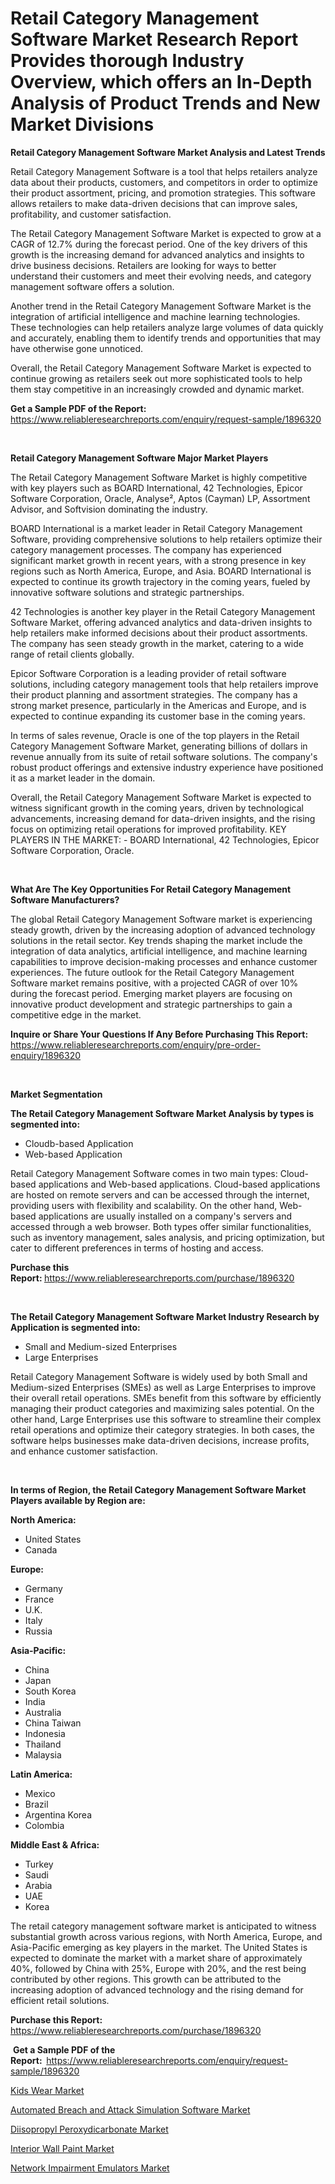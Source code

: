 <p><h1>Retail Category Management Software Market Research Report Provides thorough Industry Overview, which offers an In-Depth Analysis of Product Trends and New Market Divisions</h1></p><p><strong>Retail Category Management Software Market Analysis and Latest Trends</strong></p>
<p><p>Retail Category Management Software is a tool that helps retailers analyze data about their products, customers, and competitors in order to optimize their product assortment, pricing, and promotion strategies. This software allows retailers to make data-driven decisions that can improve sales, profitability, and customer satisfaction.</p><p>The Retail Category Management Software Market is expected to grow at a CAGR of 12.7% during the forecast period. One of the key drivers of this growth is the increasing demand for advanced analytics and insights to drive business decisions. Retailers are looking for ways to better understand their customers and meet their evolving needs, and category management software offers a solution.</p><p>Another trend in the Retail Category Management Software Market is the integration of artificial intelligence and machine learning technologies. These technologies can help retailers analyze large volumes of data quickly and accurately, enabling them to identify trends and opportunities that may have otherwise gone unnoticed.</p><p>Overall, the Retail Category Management Software Market is expected to continue growing as retailers seek out more sophisticated tools to help them stay competitive in an increasingly crowded and dynamic market.</p></p>
<p><strong>Get a Sample PDF of the Report:&nbsp;</strong> <a href="https://www.reliableresearchreports.com/enquiry/request-sample/1896320">https://www.reliableresearchreports.com/enquiry/request-sample/1896320</a></p>
<p>&nbsp;</p>
<p><strong>Retail Category Management Software Major Market Players</strong></p>
<p><p>The Retail Category Management Software Market is highly competitive with key players such as BOARD International, 42 Technologies, Epicor Software Corporation, Oracle, Analyse², Aptos (Cayman) LP, Assortment Advisor, and Softvision dominating the industry.</p><p>BOARD International is a market leader in Retail Category Management Software, providing comprehensive solutions to help retailers optimize their category management processes. The company has experienced significant market growth in recent years, with a strong presence in key regions such as North America, Europe, and Asia. BOARD International is expected to continue its growth trajectory in the coming years, fueled by innovative software solutions and strategic partnerships.</p><p>42 Technologies is another key player in the Retail Category Management Software Market, offering advanced analytics and data-driven insights to help retailers make informed decisions about their product assortments. The company has seen steady growth in the market, catering to a wide range of retail clients globally.</p><p>Epicor Software Corporation is a leading provider of retail software solutions, including category management tools that help retailers improve their product planning and assortment strategies. The company has a strong market presence, particularly in the Americas and Europe, and is expected to continue expanding its customer base in the coming years.</p><p>In terms of sales revenue, Oracle is one of the top players in the Retail Category Management Software Market, generating billions of dollars in revenue annually from its suite of retail software solutions. The company's robust product offerings and extensive industry experience have positioned it as a market leader in the domain.</p><p>Overall, the Retail Category Management Software Market is expected to witness significant growth in the coming years, driven by technological advancements, increasing demand for data-driven insights, and the rising focus on optimizing retail operations for improved profitability. KEY PLAYERS IN THE MARKET: - BOARD International, 42 Technologies, Epicor Software Corporation, Oracle.</p></p>
<p>&nbsp;</p>
<p><strong>What Are The Key Opportunities For Retail Category Management Software Manufacturers?</strong></p>
<p><p>The global Retail Category Management Software market is experiencing steady growth, driven by the increasing adoption of advanced technology solutions in the retail sector. Key trends shaping the market include the integration of data analytics, artificial intelligence, and machine learning capabilities to improve decision-making processes and enhance customer experiences. The future outlook for the Retail Category Management Software market remains positive, with a projected CAGR of over 10% during the forecast period. Emerging market players are focusing on innovative product development and strategic partnerships to gain a competitive edge in the market.</p></p>
<p><strong>Inquire or Share Your Questions If Any Before Purchasing This Report:</strong> <a href="https://www.reliableresearchreports.com/enquiry/pre-order-enquiry/1896320">https://www.reliableresearchreports.com/enquiry/pre-order-enquiry/1896320</a></p>
<p>&nbsp;</p>
<p><strong>Market Segmentation</strong></p>
<p><strong>The Retail Category Management Software Market Analysis by types is segmented into:</strong></p>
<p><ul><li>Cloudb-based Application</li><li>Web-based Application</li></ul></p>
<p><p>Retail Category Management Software comes in two main types: Cloud-based applications and Web-based applications. Cloud-based applications are hosted on remote servers and can be accessed through the internet, providing users with flexibility and scalability. On the other hand, Web-based applications are usually installed on a company's servers and accessed through a web browser. Both types offer similar functionalities, such as inventory management, sales analysis, and pricing optimization, but cater to different preferences in terms of hosting and access.</p></p>
<p><strong>Purchase this Report:&nbsp;</strong><a href="https://www.reliableresearchreports.com/purchase/1896320">https://www.reliableresearchreports.com/purchase/1896320</a></p>
<p>&nbsp;</p>
<p><strong>The Retail Category Management Software Market Industry Research by Application is segmented into:</strong></p>
<p><ul><li>Small and Medium-sized Enterprises</li><li>Large Enterprises</li></ul></p>
<p><p>Retail Category Management Software is widely used by both Small and Medium-sized Enterprises (SMEs) as well as Large Enterprises to improve their overall retail operations. SMEs benefit from this software by efficiently managing their product categories and maximizing sales potential. On the other hand, Large Enterprises use this software to streamline their complex retail operations and optimize their category strategies. In both cases, the software helps businesses make data-driven decisions, increase profits, and enhance customer satisfaction.</p></p>
<p>&nbsp;</p>
<p><strong>In terms of Region, the Retail Category Management Software Market Players available by Region are:</strong></p>
<p>
    <p> <strong> North America: </strong>
        <ul>
            <li>United States</li>
            <li>Canada</li>
        </ul>
        </p> 
    <p> <strong> Europe: </strong>
        <ul>
            <li>Germany</li>
            <li>France</li>
            <li>U.K.</li>
            <li>Italy</li>
            <li>Russia</li>
        </ul>
        </p> 
    <p> <strong> Asia-Pacific: </strong>
        <ul>
            <li>China</li>
            <li>Japan</li>
            <li>South Korea</li>
            <li>India</li>
            <li>Australia</li>
            <li>China Taiwan</li>
            <li>Indonesia</li>
            <li>Thailand</li>
            <li>Malaysia</li>
        </ul>
        </p> 
    <p> <strong> Latin America: </strong>
        <ul>
            <li>Mexico</li>
            <li>Brazil</li>
            <li>Argentina Korea</li>
            <li>Colombia</li>
        </ul>
        </p> 
    <p> <strong> Middle East & Africa: </strong>
        <ul>
            <li>Turkey</li>
            <li>Saudi</li>
            <li>Arabia</li>
            <li>UAE</li>
            <li>Korea</li>
        </ul>
    </p>
    </p>
<p><p>The retail category management software market is anticipated to witness substantial growth across various regions, with North America, Europe, and Asia-Pacific emerging as key players in the market. The United States is expected to dominate the market with a market share of approximately 40%, followed by China with 25%, Europe with 20%, and the rest being contributed by other regions. This growth can be attributed to the increasing adoption of advanced technology and the rising demand for efficient retail solutions.</p></p>
<p><strong>Purchase this Report: </strong><a href="https://www.reliableresearchreports.com/purchase/1896320">https://www.reliableresearchreports.com/purchase/1896320</a></p>
<p>&nbsp;<strong>Get a Sample PDF of the Report:&nbsp;&nbsp;</strong><a href="https://www.reliableresearchreports.com/enquiry/request-sample/1896320">https://www.reliableresearchreports.com/enquiry/request-sample/1896320</a></p>
<p><strong></strong></p>
<p><p><a href="https://metal-farmhouse-e95.notion.site/Kids-Wear-Market-Research-Report-Provides-thorough-Industry-Overview-which-offers-an-In-Depth-Analy-d8a0783e480e4e0aa193aee79b1b82a1">Kids Wear Market</a></p><p><a href="https://github.com/changoleonlaverguenzanoexiste/Market-Research-Report-List-2/blob/main/automated-breach-and-attack-simulation-software-market.md">Automated Breach and Attack Simulation Software Market</a></p><p><a href="https://view.publitas.com/reportprime-1/diisopropyl-peroxydicarbonate-market-challenges-opportunities-and-growth-drivers-and-major-market-players-forecasted-for-period-from-2024-2031/">Diisopropyl Peroxydicarbonate Market</a></p><p><a href="https://view.publitas.com/reportprime-1/interior-wall-paint-market-size-share-trends-analysis-report-by-material-by-type-by-end-user-by-region-and-segment-forecasts-2024-2031/">Interior Wall Paint Market</a></p><p><a href="https://github.com/dimitrishawkinswaynenp91rgz/Market-Research-Report-List-1/blob/main/network-impairment-emulators-market.md">Network Impairment Emulators Market</a></p></p>